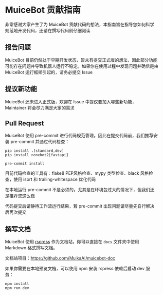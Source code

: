 # MuiceBot 贡献指南

非常感谢大家产生了为 MuiceBot 贡献代码的想法，本指南旨在指导您如何科学规范地开发代码，还请在撰写代码前仔细阅读

## 报告问题

MuiceBot 目前仍然处于早期开发状态，暂未有提交正式版的想法，因此部分功能可能存在问题并导致机器人运行不稳定。如果你在使用过程中发现问题并确信是由 MuiceBot 运行框架引起的，请务必提交 Issue

## 提议新功能

MuiceBot 还未进入正式版，欢迎在 Issue 中提议要加入哪些新功能， Maintainer 将会尽力满足大家的需求

## Pull Request

MuiceBot 使用 pre-commit 进行代码规范管理，因此在提交代码前，我们推荐安装 pre-commit 并通过代码检查：

```shell
pip install .[standard,dev]
pip install nonebot2[fastapi]

pre-commit install
```

目前代码检查的工具有：flake8 PEP风格检查、mypy 类型检查、black 风格检查，使用 isort 和 trailing-whitespace 优化代码

在本地运行 pre-commit 不是必须的，尤其是在环境包过大的情况下，但我们还是推荐您这么做

代码提交后请静待工作流运行结果，若 pre-commit 出现问题请尽量先自行解决后再次提交

## 撰写文档

MuiceBot 使用 [rspress](https://github.com/web-infra-dev/rspress) 作为文档站，你可以直接在 `docs` 文件夹中使用 Markdown 格式撰写文档。

文档站项目：https://github.com/MuikaAI/muicebot-doc

如果你需要在本地预览文档，可以使用 npm 安装 rspress 依赖后启动 dev 服务：

```shell
npm install
npm run dev
```